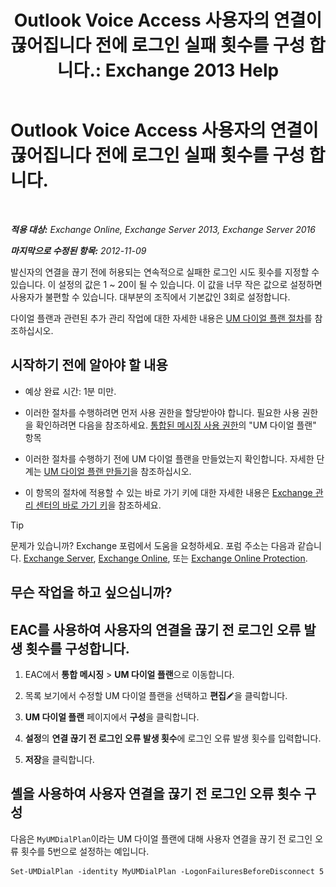 ﻿---
title: 'Outlook Voice Access 사용자의 연결이 끊어집니다 전에 로그인 실패 횟수를 구성 합니다.: Exchange 2013 Help'
TOCTitle: Outlook Voice Access 사용자의 연결이 끊어집니다 전에 로그인 실패 횟수를 구성 합니다.
ms:assetid: 02f93888-168c-44bb-8cf6-17f5fcc3d733
ms:mtpsurl: https://technet.microsoft.com/ko-kr/library/Ee423537(v=EXCHG.150)
ms:contentKeyID: 50482394
ms.date: 05/22/2018
mtps_version: v=EXCHG.150
ms.translationtype: MT
---

# Outlook Voice Access 사용자의 연결이 끊어집니다 전에 로그인 실패 횟수를 구성 합니다.

 

_**적용 대상:** Exchange Online, Exchange Server 2013, Exchange Server 2016_

_**마지막으로 수정된 항목:** 2012-11-09_

발신자의 연결을 끊기 전에 허용되는 연속적으로 실패한 로그인 시도 횟수를 지정할 수 있습니다. 이 설정의 값은 1 ~ 20이 될 수 있습니다. 이 값을 너무 작은 값으로 설정하면 사용자가 불편할 수 있습니다. 대부분의 조직에서 기본값인 3회로 설정합니다.

다이얼 플랜과 관련된 추가 관리 작업에 대한 자세한 내용은 [UM 다이얼 플랜 절차](um-dial-plan-procedures-exchange-2013-help.md)를 참조하십시오.

## 시작하기 전에 알아야 할 내용

  - 예상 완료 시간: 1분 미만.

  - 이러한 절차를 수행하려면 먼저 사용 권한을 할당받아야 합니다. 필요한 사용 권한을 확인하려면 다음을 참조하세요. [통합된 메시징 사용 권한](unified-messaging-permissions-exchange-2013-help.md)의 "UM 다이얼 플랜" 항목

  - 이러한 절차를 수행하기 전에 UM 다이얼 플랜을 만들었는지 확인합니다. 자세한 단계는 [UM 다이얼 플랜 만들기](create-a-um-dial-plan-exchange-2013-help.md)을 참조하십시오.

  - 이 항목의 절차에 적용할 수 있는 바로 가기 키에 대한 자세한 내용은 [Exchange 관리 센터의 바로 가기 키](keyboard-shortcuts-in-the-exchange-admin-center-exchange-online-protection-help.md)을 참조하세요.


> [!TIP]
> 문제가 있습니까? Exchange 포럼에서 도움을 요청하세요. 포럼 주소는 다음과 같습니다. <A href="https://go.microsoft.com/fwlink/p/?linkid=60612">Exchange Server</A>, <A href="https://go.microsoft.com/fwlink/p/?linkid=267542">Exchange Online</A>, 또는 <A href="https://go.microsoft.com/fwlink/p/?linkid=285351">Exchange Online Protection</A>.



## 무슨 작업을 하고 싶으십니까?

## EAC를 사용하여 사용자의 연결을 끊기 전 로그인 오류 발생 횟수를 구성합니다.

1.  EAC에서 **통합 메시징** \> **UM 다이얼 플랜**으로 이동합니다.

2.  목록 보기에서 수정할 UM 다이얼 플랜을 선택하고 **편집**![편집 아이콘](images/JJ218640.6f53ccb2-1f13-4c02-bea0-30690e6ea71d(EXCHG.150).gif "편집 아이콘")을 클릭합니다.

3.  **UM 다이얼 플랜** 페이지에서 **구성**을 클릭합니다.

4.  **설정**의 **연결 끊기 전 로그인 오류 발생 횟수**에 로그인 오류 발생 횟수를 입력합니다.

5.  **저장**을 클릭합니다.

## 셸을 사용하여 사용자 연결을 끊기 전 로그인 오류 횟수 구성

다음은 `MyUMDialPlan`이라는 UM 다이얼 플랜에 대해 사용자 연결을 끊기 전 로그인 오류 횟수를 5번으로 설정하는 예입니다.

    Set-UMDialPlan -identity MyUMDialPlan -LogonFailuresBeforeDisconnect 5

